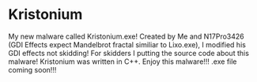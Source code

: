 # Kristonium
My new malware called Kristonium.exe! Created by Me and N17Pro3426 (GDI Effects expect Mandelbrot fractal similiar to Lixo.exe), I modified his GDI effects not skidding! For skidders I putting the source code about this malware! Kristonium was written in C++. Enjoy this malware!!! .exe file coming soon!!!
